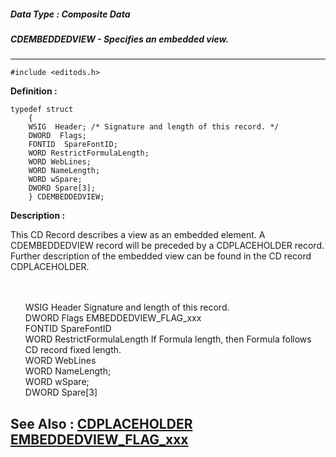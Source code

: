 ##### Data Type : Composite Data
##### CDEMBEDDEDVIEW - Specifies an embedded view.
---
```
#include <editods.h>
```

**Definition :**
```
typedef struct
	{
	WSIG  Header; /* Signature and length of this record. */
	DWORD  Flags; 
	FONTID  SpareFontID;
	WORD RestrictFormulaLength;
	WORD WebLines;
	WORD NameLength;
	WORD wSpare;
	DWORD Spare[3];
	} CDEMBEDDEDVIEW;
```

**Description :**

This CD Record describes a view as an embedded element.  A CDEMBEDDEDVIEW record will be preceded by a CDPLACEHOLDER record.  Further description of the embedded view can be found in the CD record CDPLACEHOLDER.
<ul><br>
<br>
WSIG	Header			Signature and length of this record.<br>
DWORD	Flags			EMBEDDEDVIEW_FLAG_xxx<br>
FONTID	SpareFontID<br>
WORD	RestrictFormulaLength	If Formula length, then Formula follows CD record fixed length.<br>
WORD	WebLines<br>
WORD	NameLength;<br>
WORD	wSpare;<br>
DWORD	Spare[3]</ul>



**See Also :**
[CDPLACEHOLDER](/domino-c-api-docs/reference/Data/CDPLACEHOLDER)
[EMBEDDEDVIEW_FLAG_xxx](/domino-c-api-docs/reference/Symb/EMBEDDEDVIEW_FLAG_xxx)
---
